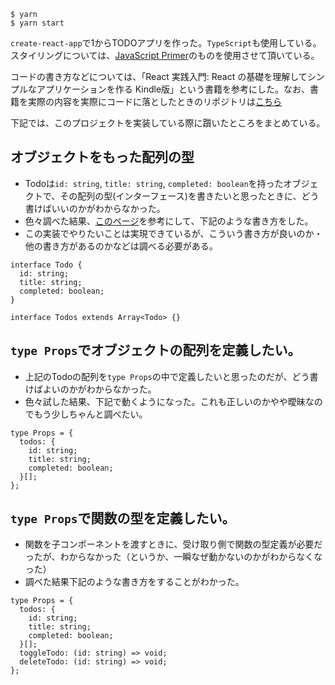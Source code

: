 ```shell
$ yarn
$ yarn start
```

`create-react-app`で1からTODOアプリを作った。`TypeScript`も使用している。
スタイリングについては、[JavaScript Primer](https://jsprimer.net/use-case/todoapp/)のものを使用させて頂いている。

コードの書き方などについては、「React 実践入門: React の基礎を理解してシンプルなアプリケーションを作る Kindle版」という書籍を参考にした。なお、書籍を実際の内容を実際にコードに落としたときのリポジトリは[こちら](https://github.com/kenzoukenzou/ReactTodoSandbox)

下記では、このプロジェクトを実装している際に躓いたところをまとめている。

## オブジェクトをもった配列の型

- Todoは`id: string`, `title: string`, `completed: boolean`を持ったオブジェクトで、その配列の型(インターフェース)を書きたいと思ったときに、どう書けばいいのかがわからなかった。
- 色々調べた結果、[このページ](https://stackoverflow.com/a/25470775)を参考にして、下記のような書き方をした。
- この実装でやりたいことは実現できているが、こういう書き方が良いのか・他の書き方があるのかなどは調べる必要がある。

```tsx
interface Todo {
  id: string;
  title: string;
  completed: boolean;
}

interface Todos extends Array<Todo> {}
```

## `type Props`でオブジェクトの配列を定義したい。

- 上記のTodoの配列を`type Props`の中で定義したいと思ったのだが、どう書けばよいのかがわからなかった。
- 色々試した結果、下記で動くようになった。これも正しいのかやや曖昧なのでもう少しちゃんと調べたい。

```tsx
type Props = {
  todos: {
    id: string;
    title: string;
    completed: boolean;
  }[];
};
```


## `type Props`で関数の型を定義したい。

- 関数を子コンポーネントを渡すときに、受け取り側で関数の型定義が必要だったが、わからなかった（というか、一瞬なぜ動かないのかがわからなくなった）
- 調べた結果下記のような書き方をすることがわかった。


```tsx
type Props = {
  todos: {
    id: string;
    title: string;
    completed: boolean;
  }[];
  toggleTodo: (id: string) => void;
  deleteTodo: (id: string) => void;
};
```

